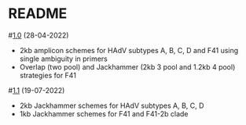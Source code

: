 # README

#[1.0](https://github.com/quick-lab/HAdV) (28-04-2022)

- 2kb amplicon schemes for HAdV subtypes A, B, C, D and F41 using single ambiguity in primers
- Overlap (two pool) and Jackhammer (2kb 3 pool and 1.2kb 4 pool) strategies for F41

#[1.1](https://github.com/quick-lab/HAdV) (19-07-2022)

- 2kb Jackhammer schemes for HAdV subtypes A, B, C, D
- 1kb Jackhammer schemes for F41 and F41-2b clade
